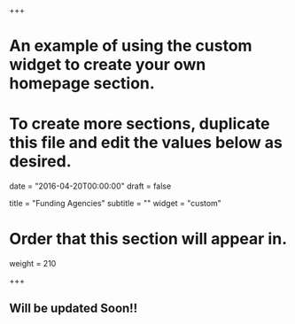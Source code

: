 +++
# An example of using the custom widget to create your own homepage section.
# To create more sections, duplicate this file and edit the values below as desired.

date = "2016-04-20T00:00:00"
draft = false

title = "Funding Agencies"
subtitle = ""
widget = "custom"

# Order that this section will appear in.
weight = 210

+++

## Will be updated Soon!!
